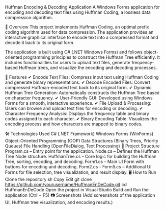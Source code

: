 Huffman Encoding & Decoding Application
A Windows Forms application for encoding and decoding text files using Huffman Coding, a lossless data compression algorithm.

📌 Overview
This project implements Huffman Coding, an optimal prefix coding algorithm used for data compression. The application provides an interactive graphical interface to encode text into a compressed format and decode it back to its original form.

The application is built using C# (.NET Windows Forms) and follows object-oriented programming principles to construct the Huffman Tree efficiently. It includes functionalities for users to upload text files, generate frequency-based Huffman trees, and visualize the encoding and decoding processes.

🚀 Features
✔ Encode Text Files: Compress input text using Huffman Coding and generate binary representations.
✔ Decode Encoded Files: Convert compressed Huffman-encoded text back to its original form.
✔ Dynamic Huffman Tree Generation: Automatically constructs the Huffman Tree based on character frequency.
✔ User-Friendly GUI: Developed using Windows Forms for a smooth, interactive experience.
✔ File Upload & Processing: Users can browse and upload text files for encoding or decoding.
✔ Character Frequency Analysis: Displays the frequency table and binary codes assigned to each character.
✔ Binary Encoding Table: Visualizes the encoding process and how characters are mapped to binary codes.

🛠️ Technologies Used
C# (.NET Framework)
Windows Forms (WinForms)
Object-Oriented Programming (OOP)
Data Structures (Binary Trees, Priority Queues)
File Handling (OpenFileDialog, Text Processing)
📂 Project Structure
Program.cs – Entry point for the application.
Node.cs – Defines the Huffman Tree Node structure.
HuffmanTree.cs – Core logic for building the Huffman Tree, sorting, encoding, and decoding.
Form1.cs – Main UI Form with buttons for encoding and decoding.
Form2.cs - Form5.cs – Additional UI Forms for file selection, tree visualization, and result display.
🖥️ How to Run
Clone the repository
sh
Copy
Edit
git clone https://github.com/yourusername/HuffmanEnDeCode.git
cd HuffmanEnDeCode
Open the project in Visual Studio
Build and Run the application (Ctrl + F5)
📷 Screenshots
(Add screenshots of the application UI, Huffman tree visualization, and encoding results.)